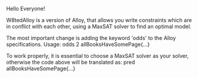 Hello Everyone!

W8tedAlloy is a version of Alloy, that allows you write constraints which are in conflict with each other,
using a MaxSAT solver to find an optimal model.

The most important change is adding the keyword 'odds' to the Alloy specifications.
Usage:
    odds 2 allBooksHaveSomePage{...}

To work properly, it is essential to choose a MaxSAT solver as your solver, otherwise the code above will be translated as:
    pred allBooksHaveSomePage{...}
    
    
    
    
